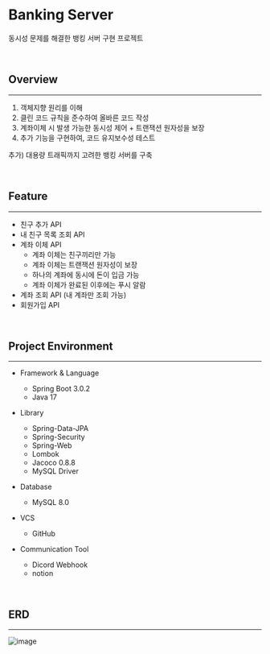 # Banking Server
동시성 문제를 해결한 뱅킹 서버 구현 프로젝트

<br/>

## Overview
---
1. 객체지향 원리를 이해 
2. 클린 코드 규칙을 준수하여 올바른 코드 작성
3. 계좌이체 시 발생 가능한 동시성 제어 + 트랜잭션 원자성을 보장
4. 추가 기능을 구현하여, 코드 유지보수성 테스트

추가) 대용량 트래픽까지 고려한 뱅킹 서버를 구축

<br/>

## Feature
---
* 친구 추가 API
* 내 친구 목록 조회 API
* 계좌 이체 API
    - 계좌 이체는 친구끼리만 가능
    - 계좌 이체는 트랜잭션 원자성이 보장
    - 하나의 계좌에 동시에 돈이 입금 가능
    - 계좌 이체가 완료된 이후에는 푸시 알람
* 계좌 조회 API (내 계좌만 조회 가능)
* 회원가입 API

<br/>

## Project Environment
---
* Framework & Language
    * Spring Boot 3.0.2
    * Java 17

* Library
    * Spring-Data-JPA
    * Spring-Security
    * Spring-Web
    * Lombok
    * Jacoco 0.8.8
    * MySQL Driver

* Database
    * MySQL 8.0

* VCS
    * GitHub

* Communication Tool
    * Dicord Webhook
    * notion

<br/>

## ERD
---
![image](https://user-images.githubusercontent.com/55631147/222216030-daaff612-1128-4f83-a5d4-e8cab7c20cde.png)

